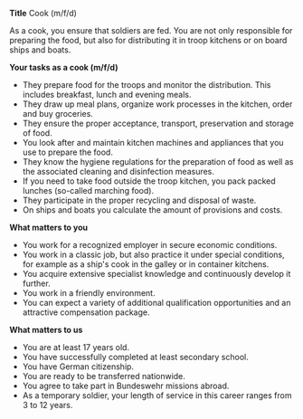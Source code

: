 **Title**
Cook (m/f/d)

As a cook, you ensure that soldiers are fed. You are not only responsible for preparing the food, but also for distributing it in troop kitchens or on board ships and boats.

**Your tasks as a cook (m/f/d)**

-	They prepare food for the troops and monitor the distribution. This includes breakfast, lunch and evening meals.
-	They draw up meal plans, organize work processes in the kitchen, order and buy groceries.
-	They ensure the proper acceptance, transport, preservation and storage of food.
-	You look after and maintain kitchen machines and appliances that you use to prepare the food.
-	They know the hygiene regulations for the preparation of food as well as the associated cleaning and disinfection measures.
-	If you need to take food outside the troop kitchen, you pack packed lunches (so-called marching food).
-	They participate in the proper recycling and disposal of waste.
-	On ships and boats you calculate the amount of provisions and costs.

**What matters to you**

-	You work for a recognized employer in secure economic conditions.
-	You work in a classic job, but also practice it under special conditions, for example as a ship's cook in the galley or in container kitchens.
-	You acquire extensive specialist knowledge and continuously develop it further.
-	You work in a friendly environment.
-	You can expect a variety of additional qualification opportunities and an attractive compensation package.

**What matters to us**

-	You are at least 17 years old.
-	You have successfully completed at least secondary school.
-	You have German citizenship.
-	You are ready to be transferred nationwide.
-	You agree to take part in Bundeswehr missions abroad.
-	As a temporary soldier, your length of service in this career ranges from 3 to 12 years.
